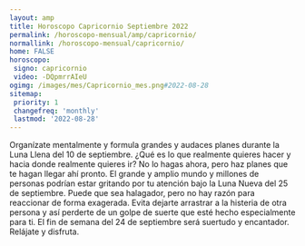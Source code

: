 ```yaml
---
layout: amp
title: Horoscopo Capricornio Septiembre 2022 
permalink: /horoscopo-mensual/amp/capricornio/
normallink: /horoscopo-mensual/capricornio/
home: FALSE
horoscopo:
 signo: capricornio
 video: -DQpmrrAIeU
ogimg: /images/mes/Capricornio_mes.png#2022-08-28
sitemap:
 priority: 1
 changefreq: 'monthly'
 lastmod: '2022-08-28'
---
```



Organízate mentalmente y formula grandes y audaces planes durante la Luna Llena del 10 de septiembre. ¿Qué es lo que realmente quieres hacer y hacia donde realmente quieres ir? No lo hagas ahora, pero haz planes que te hagan llegar ahí pronto. El grande y amplio mundo y millones de personas podrían estar gritando por tu atención bajo la Luna Nueva del 25 de septiembre. Puede que sea halagador, pero no hay razón para reaccionar de forma exagerada. Evita dejarte arrastrar a la histeria de otra persona y así perderte de un golpe de suerte que esté hecho especialmente para ti. El fin de semana del 24 de septiembre será suertudo y encantador. Relájate y disfruta.